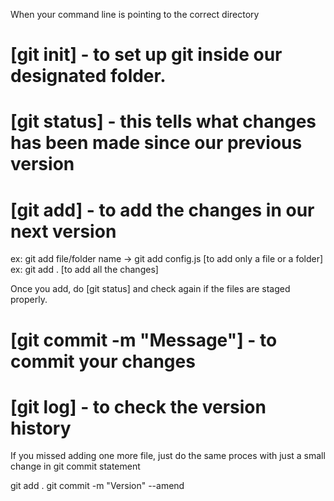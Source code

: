 When your command line is pointing to the correct directory

# [git init] - to set up git inside our designated folder.

# [git status] - this tells what changes has been made since our previous version

# [git add] - to add the changes in our next version

ex: git add file/folder name -> git add config.js [to add only a file or a folder]
ex: git add . [to add all the changes]

Once you add, do [git status] and check again if the files are staged properly.

# [git commit -m "Message"] - to commit your changes

# [git log] - to check the version history

If you missed adding one more file, just do the same proces with just a small change in git commit statement

git add .
git commit -m "Version" --amend
